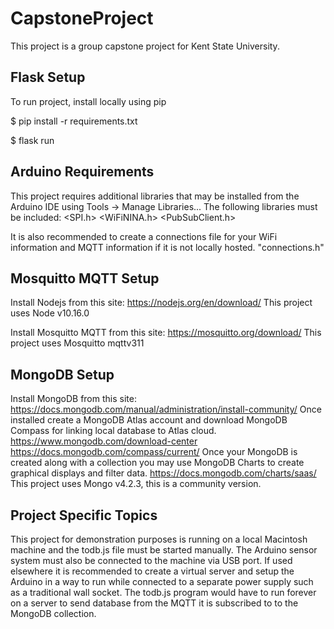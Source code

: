 # CapstoneProject
This project is a group capstone project for Kent State University.
## Flask Setup
To run project, install locally using pip

$ pip install -r requirements.txt

$ flask run

## Arduino Requirements
This project requires additional libraries that may be installed from the Arduino IDE using Tools -> Manage Libraries...
The following libraries must be included:
<SPI.h>
<WiFiNINA.h>
<PubSubClient.h>

It is also recommended to create a connections file for your WiFi information and MQTT information if it is not locally hosted.
"connections.h"

## Mosquitto MQTT Setup
Install Nodejs from this site: https://nodejs.org/en/download/
This project uses Node v10.16.0

Install Mosquitto MQTT from this site: https://mosquitto.org/download/
This project uses Mosquitto mqttv311

## MongoDB Setup
Install MongoDB from this site: https://docs.mongodb.com/manual/administration/install-community/
Once installed create a MongoDB Atlas account and download MongoDB Compass for linking local database to Atlas cloud.
https://www.mongodb.com/download-center
https://docs.mongodb.com/compass/current/
Once your MongoDB is created along with a collection you may use MongoDB Charts to create graphical displays and filter data. 
https://docs.mongodb.com/charts/saas/
This project uses Mongo v4.2.3, this is a community version.

## Project Specific Topics
This project for demonstration purposes is running on a local Macintosh machine and the todb.js file must be started manually. The Arduino sensor system must also be connected to the machine via USB port. If used elsewhere it is recommended to create a virtual server and setup the Arduino in a way to run while connected to a separate power supply such as a traditional wall socket. The todb.js program would have to run forever on a server to send database from the MQTT it is subscribed to to the MongoDB collection.